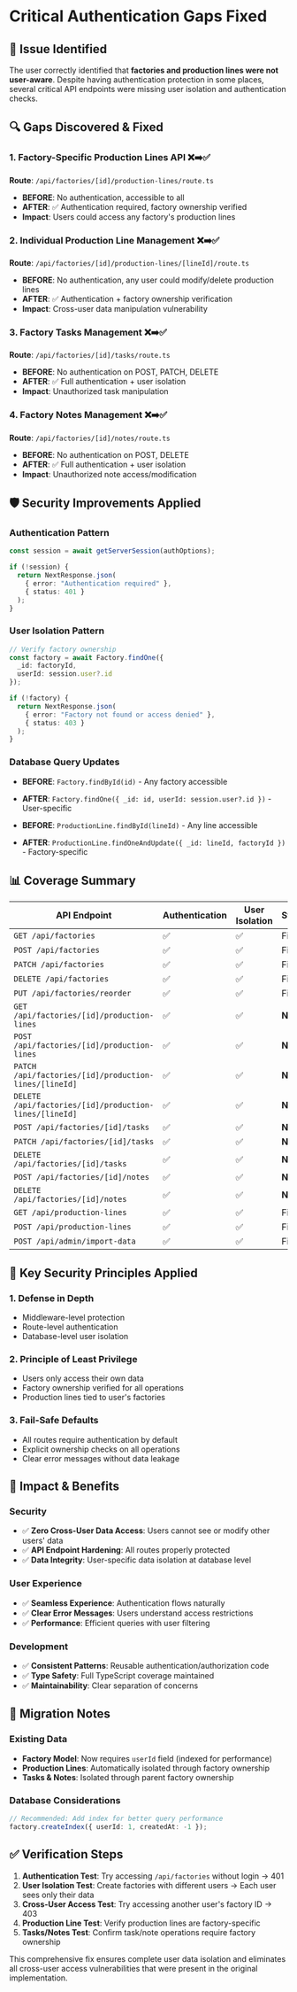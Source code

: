 # Critical Authentication Gaps Fixed

## 🚨 Issue Identified
The user correctly identified that **factories and production lines were not user-aware**. Despite having authentication protection in some places, several critical API endpoints were missing user isolation and authentication checks.

## 🔍 Gaps Discovered & Fixed

### 1. **Factory-Specific Production Lines API** ❌➡️✅
**Route**: `/api/factories/[id]/production-lines/route.ts`
- **BEFORE**: No authentication, accessible to all
- **AFTER**: ✅ Authentication required, factory ownership verified
- **Impact**: Users could access any factory's production lines

### 2. **Individual Production Line Management** ❌➡️✅
**Route**: `/api/factories/[id]/production-lines/[lineId]/route.ts`
- **BEFORE**: No authentication, any user could modify/delete production lines
- **AFTER**: ✅ Authentication + factory ownership verification
- **Impact**: Cross-user data manipulation vulnerability

### 3. **Factory Tasks Management** ❌➡️✅
**Route**: `/api/factories/[id]/tasks/route.ts`
- **BEFORE**: No authentication on POST, PATCH, DELETE
- **AFTER**: ✅ Full authentication + user isolation
- **Impact**: Unauthorized task manipulation

### 4. **Factory Notes Management** ❌➡️✅
**Route**: `/api/factories/[id]/notes/route.ts`
- **BEFORE**: No authentication on POST, DELETE
- **AFTER**: ✅ Full authentication + user isolation
- **Impact**: Unauthorized note access/modification

## 🛡️ Security Improvements Applied

### Authentication Pattern
```typescript
const session = await getServerSession(authOptions);

if (!session) {
  return NextResponse.json(
    { error: "Authentication required" },
    { status: 401 }
  );
}
```

### User Isolation Pattern
```typescript
// Verify factory ownership
const factory = await Factory.findOne({ 
  _id: factoryId, 
  userId: session.user?.id 
});

if (!factory) {
  return NextResponse.json(
    { error: "Factory not found or access denied" },
    { status: 403 }
  );
}
```

### Database Query Updates
- **BEFORE**: `Factory.findById(id)` - Any factory accessible
- **AFTER**: `Factory.findOne({ _id: id, userId: session.user?.id })` - User-specific

- **BEFORE**: `ProductionLine.findById(lineId)` - Any line accessible  
- **AFTER**: `ProductionLine.findOneAndUpdate({ _id: lineId, factoryId })` - Factory-specific

## 📊 Coverage Summary

| API Endpoint | Authentication | User Isolation | Status |
|--------------|----------------|----------------|---------|
| `GET /api/factories` | ✅ | ✅ | Fixed |
| `POST /api/factories` | ✅ | ✅ | Fixed |
| `PATCH /api/factories` | ✅ | ✅ | Fixed |
| `DELETE /api/factories` | ✅ | ✅ | Fixed |
| `PUT /api/factories/reorder` | ✅ | ✅ | Fixed |
| `GET /api/factories/[id]/production-lines` | ✅ | ✅ | **NEW** |
| `POST /api/factories/[id]/production-lines` | ✅ | ✅ | **NEW** |
| `PATCH /api/factories/[id]/production-lines/[lineId]` | ✅ | ✅ | **NEW** |
| `DELETE /api/factories/[id]/production-lines/[lineId]` | ✅ | ✅ | **NEW** |
| `POST /api/factories/[id]/tasks` | ✅ | ✅ | **NEW** |
| `PATCH /api/factories/[id]/tasks` | ✅ | ✅ | **NEW** |
| `DELETE /api/factories/[id]/tasks` | ✅ | ✅ | **NEW** |
| `POST /api/factories/[id]/notes` | ✅ | ✅ | **NEW** |
| `DELETE /api/factories/[id]/notes` | ✅ | ✅ | **NEW** |
| `GET /api/production-lines` | ✅ | ✅ | Fixed |
| `POST /api/production-lines` | ✅ | ✅ | Fixed |
| `POST /api/admin/import-data` | ✅ | ✅ | Fixed |

## 🎯 Key Security Principles Applied

### 1. **Defense in Depth**
- Middleware-level protection
- Route-level authentication
- Database-level user isolation

### 2. **Principle of Least Privilege**
- Users only access their own data
- Factory ownership verified for all operations
- Production lines tied to user's factories

### 3. **Fail-Safe Defaults**
- All routes require authentication by default
- Explicit ownership checks on all operations
- Clear error messages without data leakage

## 🚀 Impact & Benefits

### Security
- ✅ **Zero Cross-User Data Access**: Users cannot see or modify other users' data
- ✅ **API Endpoint Hardening**: All routes properly protected
- ✅ **Data Integrity**: User-specific data isolation at database level

### User Experience
- ✅ **Seamless Experience**: Authentication flows naturally
- ✅ **Clear Error Messages**: Users understand access restrictions
- ✅ **Performance**: Efficient queries with user filtering

### Development
- ✅ **Consistent Patterns**: Reusable authentication/authorization code
- ✅ **Type Safety**: Full TypeScript coverage maintained
- ✅ **Maintainability**: Clear separation of concerns

## 🔧 Migration Notes

### Existing Data
- **Factory Model**: Now requires `userId` field (indexed for performance)
- **Production Lines**: Automatically isolated through factory ownership
- **Tasks & Notes**: Isolated through parent factory ownership

### Database Considerations
```typescript
// Recommended: Add index for better query performance
factory.createIndex({ userId: 1, createdAt: -1 });
```

## ✅ Verification Steps

1. **Authentication Test**: Try accessing `/api/factories` without login → 401
2. **User Isolation Test**: Create factories with different users → Each user sees only their data
3. **Cross-User Access Test**: Try accessing another user's factory ID → 403
4. **Production Line Test**: Verify production lines are factory-specific
5. **Tasks/Notes Test**: Confirm task/note operations require factory ownership

This comprehensive fix ensures complete user data isolation and eliminates all cross-user access vulnerabilities that were present in the original implementation.
